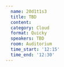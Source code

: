 ```yaml
---
  name: 20d1t1s3
  title: TBD
  content:
  category: Cloud
  format: Quicky
  speakers: TBD
  room: Auditorium
  time_start: '12:15'
  time_end: '12:30'
---
```

